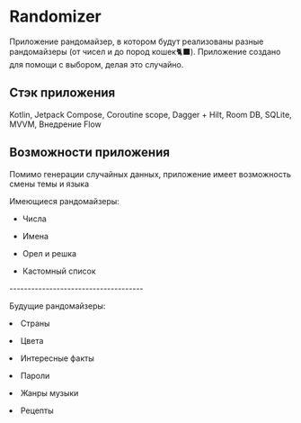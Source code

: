 <h1>Randomizer</h2>
<p>Приложение рандомайзер, в котором будут реализованы разные рандомайзеры (от чисел и до пород кошек🐈‍⬛). Приложение создано для помощи с выбором, делая это случайно.
<h2>Стэк приложения</h2>
<p>Kotlin, Jetpack Compose, Coroutine scope, Dagger + Hilt, Room DB, SQLite, MVVM, Внедрение Flow
<h2>Возможности приложения</h2>
<p>Помимо генерации случайных данных, приложение имеет возможность смены темы и языка
<p>Имеющиеся рандомайзеры:
<ul>
  <p><li>Числа</li>
  <p><li>Имена</li>
  <p><li>Орел и решка</li>
  <p><li>Кастомный список</li>
</ul>
<p>-------------------------------------
<p>Будущие рандомайзеры:
  <p><li>Страны</li>
  <p><li>Цвета</li>
  <p><li>Интересные факты</li>
  <p><li>Пароли</li>
  <p><li>Жанры музыки</li>
  <p><li>Рецепты</li>
